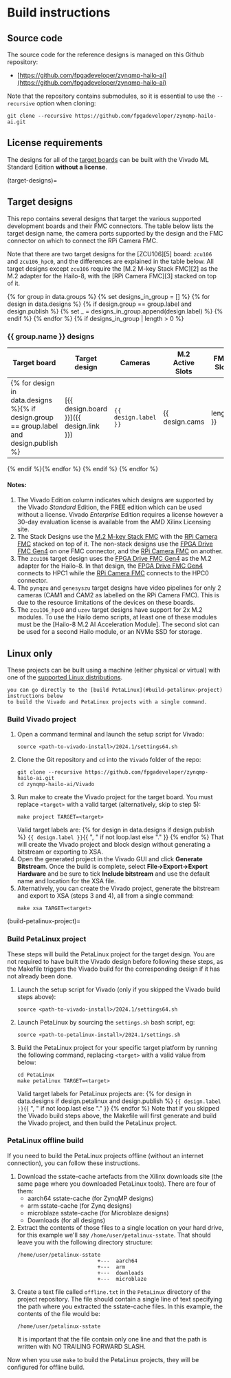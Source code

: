 # Build instructions

## Source code

The source code for the reference designs is managed on this Github repository:

* [https://github.com/fpgadeveloper/zynqmp-hailo-ai](https://github.com/fpgadeveloper/zynqmp-hailo-ai)

Note that the repository contains submodules, so it is essential to use the `--recursive` option when cloning:
```
git clone --recursive https://github.com/fpgadeveloper/zynqmp-hailo-ai.git
```

## License requirements

The designs for all of the [target boards](supported_carriers) can be built with the Vivado ML Standard 
Edition **without a license**.

(target-designs)=
## Target designs

This repo contains several designs that target the various supported development boards and their
FMC connectors. The table below lists the target design name, the camera ports supported by the design and 
the FMC connector on which to connect the RPi Camera FMC.

Note that there are two target designs for the [ZCU106][5] board: `zcu106` and `zcu106_hpc0`, and the
differences are explained in the table below.
All target designs except `zcu106` require the [M.2 M-key Stack FMC][2] as the M.2 adapter for the Hailo-8, with the
[RPi Camera FMC][3] stacked on top of it.

{% for group in data.groups %}
    {% set designs_in_group = [] %}
    {% for design in data.designs %}
        {% if design.group == group.label and design.publish %}
            {% set _ = designs_in_group.append(design.label) %}
        {% endif %}
    {% endfor %}
    {% if designs_in_group | length > 0 %}
### {{ group.name }} designs

| Target board        | Target design     | Cameras | M.2 <br>Active <br>Slots | FMC Slot    | VCU | Accelerator | Stack Design | Vivado<br> Edition |
|---------------------|-------------------|---------|------------------|-------------|-----|-----|-----|-----|
{% for design in data.designs %}{% if design.group == group.label and design.publish %}| [{{ design.board }}]({{ design.link }}) | `{{ design.label }}` | {{ design.cams | length }} | {{ design.lanes | length }} | {{ design.connector }} | {% if design.vcu %} ✅ {% else %} ❌ {% endif %} | {% if design.accel %} ✅ {% else %} ❌ {% endif %} | {% if design.stack %} ✅ {% else %} ❌ {% endif %} | {{ "Enterprise" if design.license else "Standard 🆓" }} |
{% endif %}{% endfor %}
{% endif %}
{% endfor %}

#### Notes:
1. The Vivado Edition column indicates which designs are supported by the Vivado *Standard* Edition, the
   FREE edition which can be used without a license. Vivado *Enterprise* Edition requires
   a license however a 30-day evaluation license is available from the AMD Xilinx Licensing site.
2. The Stack Designs use the [M.2 M-key Stack FMC] with the [RPi Camera FMC] stacked on top of it. The non-stack
   designs use the [FPGA Drive FMC Gen4] on one FMC connector, and the [RPi Camera FMC] on another.
3. The `zcu106` target design uses the [FPGA Drive FMC Gen4] as the M.2 adapter for the Hailo-8.
   In that design, the [FPGA Drive FMC Gen4] connects to HPC1 while the [RPi Camera FMC] connects
   to the HPC0 connector.
4. The `pynqzu` and `genesyszu` target designs have video pipelines for only 2 cameras (CAM1 and CAM2 as
   labelled on the RPi Camera FMC). This is due to the resource limitations of the devices on these boards.
5. The `zcu106_hpc0` and `uzev` target designs have support for 2x M.2 modules. To use the Hailo demo scripts,
   at least one of these modules must be the [Hailo-8 M.2 AI Acceleration Module]. The second slot can be used
   for a second Hailo module, or an NVMe SSD for storage.

## Linux only

These projects can be built using a machine (either physical or virtual) with one of the 
[supported Linux distributions].

```{tip} The build steps can be completed in the order shown below, or
you can go directly to the [build PetaLinux](#build-petalinux-project) instructions below
to build the Vivado and PetaLinux projects with a single command.
```

### Build Vivado project

1. Open a command terminal and launch the setup script for Vivado:
   ```
   source <path-to-vivado-install>/2024.1/settings64.sh
   ```
2. Clone the Git repository and `cd` into the `Vivado` folder of the repo:
   ```
   git clone --recursive https://github.com/fpgadeveloper/zynqmp-hailo-ai.git
   cd zynqmp-hailo-ai/Vivado
   ```
3. Run make to create the Vivado project for the target board. You must replace `<target>` with a valid
   target (alternatively, skip to step 5):
   ```
   make project TARGET=<target>
   ```
   Valid target labels are:
   {% for design in data.designs if design.publish %} `{{ design.label }}`{{ ", " if not loop.last else "." }} {% endfor %}
   That will create the Vivado project and block design without generating a bitstream or exporting to XSA.
4. Open the generated project in the Vivado GUI and click **Generate Bitstream**. Once the build is
   complete, select **File->Export->Export Hardware** and be sure to tick **Include bitstream** and use
   the default name and location for the XSA file.
5. Alternatively, you can create the Vivado project, generate the bitstream and export to XSA (steps 3 and 4),
   all from a single command:
   ```
   make xsa TARGET=<target>
   ```
   
(build-petalinux-project)=
### Build PetaLinux project

These steps will build the PetaLinux project for the target design. You are not required to have built the
Vivado design before following these steps, as the Makefile triggers the Vivado build for the corresponding
design if it has not already been done.

1. Launch the setup script for Vivado (only if you skipped the Vivado build steps above):
   ```
   source <path-to-vivado-install>/2024.1/settings64.sh
   ```
2. Launch PetaLinux by sourcing the `settings.sh` bash script, eg:
   ```
   source <path-to-petalinux-install>/2024.1/settings.sh
   ```
3. Build the PetaLinux project for your specific target platform by running the following
   command, replacing `<target>` with a valid value from below:
   ```
   cd PetaLinux
   make petalinux TARGET=<target>
   ```
   Valid target labels for PetaLinux projects are:
   {% for design in data.designs if design.petalinux and design.publish %} `{{ design.label }}`{{ ", " if not loop.last else "." }} {% endfor %}
   Note that if you skipped the Vivado build steps above, the Makefile will first generate and
   build the Vivado project, and then build the PetaLinux project.

### PetaLinux offline build

If you need to build the PetaLinux projects offline (without an internet connection), you can
follow these instructions.

1. Download the sstate-cache artefacts from the Xilinx downloads site (the same page where you downloaded
   PetaLinux tools). There are four of them:
   * aarch64 sstate-cache (for ZynqMP designs)
   * arm sstate-cache (for Zynq designs)
   * microblaze sstate-cache (for Microblaze designs)
   * Downloads (for all designs)
2. Extract the contents of those files to a single location on your hard drive, for this example
   we'll say `/home/user/petalinux-sstate`. That should leave you with the following directory 
   structure:
   ```
   /home/user/petalinux-sstate
                             +---  aarch64
                             +---  arm
                             +---  downloads
                             +---  microblaze
   ```
3. Create a text file called `offline.txt` in the `PetaLinux` directory of the project repository. The file should contain
   a single line of text specifying the path where you extracted the sstate-cache files. In this example, the contents of 
   the file would be:
   ```
   /home/user/petalinux-sstate
   ```
   It is important that the file contain only one line and that the path is written with NO TRAILING 
   FORWARD SLASH.

Now when you use `make` to build the PetaLinux projects, they will be configured for offline build.

[supported Linux distributions]: https://docs.amd.com/r/en-US/ug1144-petalinux-tools-reference-guide/Setting-Up-Your-Environment
[M.2 M-key Stack FMC]: https://www.fpgadrive.com/docs/m2-mkey-stack-fmc/overview/
[FPGA Drive FMC Gen4]: https://www.fpgadrive.com/docs/fpga-drive-fmc-gen4/overview/
[RPi Camera FMC]: https://camerafmc.com/docs/rpi-camera-fmc/overview/

